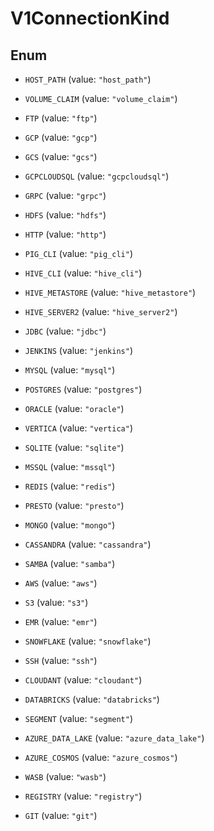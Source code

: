
# V1ConnectionKind

## Enum


* `HOST_PATH` (value: `"host_path"`)

* `VOLUME_CLAIM` (value: `"volume_claim"`)

* `FTP` (value: `"ftp"`)

* `GCP` (value: `"gcp"`)

* `GCS` (value: `"gcs"`)

* `GCPCLOUDSQL` (value: `"gcpcloudsql"`)

* `GRPC` (value: `"grpc"`)

* `HDFS` (value: `"hdfs"`)

* `HTTP` (value: `"http"`)

* `PIG_CLI` (value: `"pig_cli"`)

* `HIVE_CLI` (value: `"hive_cli"`)

* `HIVE_METASTORE` (value: `"hive_metastore"`)

* `HIVE_SERVER2` (value: `"hive_server2"`)

* `JDBC` (value: `"jdbc"`)

* `JENKINS` (value: `"jenkins"`)

* `MYSQL` (value: `"mysql"`)

* `POSTGRES` (value: `"postgres"`)

* `ORACLE` (value: `"oracle"`)

* `VERTICA` (value: `"vertica"`)

* `SQLITE` (value: `"sqlite"`)

* `MSSQL` (value: `"mssql"`)

* `REDIS` (value: `"redis"`)

* `PRESTO` (value: `"presto"`)

* `MONGO` (value: `"mongo"`)

* `CASSANDRA` (value: `"cassandra"`)

* `SAMBA` (value: `"samba"`)

* `AWS` (value: `"aws"`)

* `S3` (value: `"s3"`)

* `EMR` (value: `"emr"`)

* `SNOWFLAKE` (value: `"snowflake"`)

* `SSH` (value: `"ssh"`)

* `CLOUDANT` (value: `"cloudant"`)

* `DATABRICKS` (value: `"databricks"`)

* `SEGMENT` (value: `"segment"`)

* `AZURE_DATA_LAKE` (value: `"azure_data_lake"`)

* `AZURE_COSMOS` (value: `"azure_cosmos"`)

* `WASB` (value: `"wasb"`)

* `REGISTRY` (value: `"registry"`)

* `GIT` (value: `"git"`)




